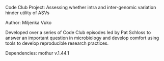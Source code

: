 Code Club Project: Assessing whether intra and inter-genomic variation hinder utility of ASVs

Author: Miljenka Vuko

Developed over a series of Code Club episodes led by Pat Schloss to answer an important question in microbiology and develop comfort using tools to develop reproducible research practices.


Dependencies:
mothur v.1.44.1

